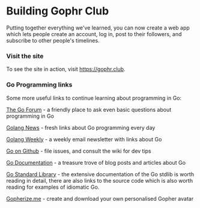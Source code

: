 # Building Gophr Club

Putting together everything we've learned, you can now create a web app which lets people create an account, log in, post to their followers, and subscribe to other people's timelines. 

### Visit the site

To see the site in action, visit https://gophr.club. 

### Go Programming links

Some more useful links to continue learning about programming in Go:

[The Go Forum](https://forum.golangbridge.org/) - a friendly place to ask even basic questions about programming in Go

[Golang News](https://golangnews.com/) - fresh links about Go programming every day

[Golang Weekly](http://golangweekly.com/) - a weekly email newsletter with links about Go

[Go on Github](https://github.com/golang/go) - file issues, and consult the wiki for dev tips

[Go Documentation](https://golang.org/doc/) - a treasure trove of blog posts and articles about Go

[Go Standard Library](https://golang.org/pkg/) - the extensive documentation of the Go stdlib is worth reading in detail, there are also links to the source code which is also worth reading for examples of idiomatic Go.

[Gopherize.me](https://gopherize.me/) - create and download your own personalised Gopher avatar

